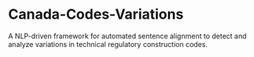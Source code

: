 # Canada-Codes-Variations
A NLP-driven framework for automated sentence alignment to detect and analyze variations in technical regulatory construction codes.
